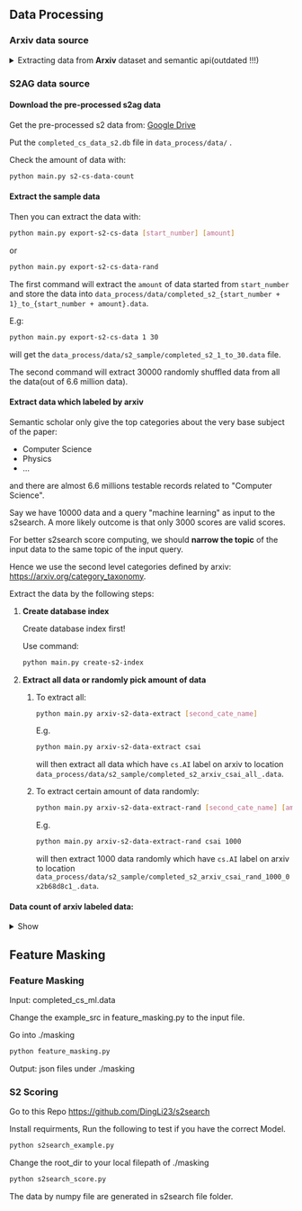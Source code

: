 ## Data Processing

### Arxiv data source

<details>
 <summary>Extracting data from <strong>Arxiv</strong> dataset and semantic api(outdated !!!)</summary>

#### Data extraction

Extract data from the original data set: https://www.kaggle.com/Cornell-University/arxiv

Put the data in: `data_process/data/arxiv-metadata-oai-snapshot.data`.

##### Extract by arxiv top categories - cate level data

Cmd format:

```bash
python main.py extract-cate [category_name]
```

The value of the top categoreis can be referred to: https://arxiv.org/search/advanced

Finish the config file `data_process/conf.py`:

```python
cates = {
    'cs': {
        'name': 'cs',
        'regex': '(^cs\.)|( cs\.)',
      	# ...
    }
}
```

Then:

```bash
python main.py extract-cate cs
```

This will match the regex on `categories` property and extract data which contain 'cs' on their categories properties to location: `data_process/data/raw_cs.data.json`

##### Extract by topic from categories data - topic level data

Cmd format:

```bash
python main.py extract-topic [category_name] [topic_name]
```

By configuring `data_process/conf.py`:

```python
cates = {
    'cs': {
        'name': 'cs',
        'regex': '(^cs\.)|( cs\.)',
        'topic': {
            'ml': {
                'name': 'ml',
                'regex': '(machine( |-)learning)'
            },
            'nlp': {
                'name': 'nlp',
                'regex': 'nlp'
            },
        }
    }
}
```

where there are topics defined under `cs` categories.

And:

```bash
python main.py extract-topic cs ml
```

This will find the matching records with the regex on `title` and `abstract` properties and then there is a prompt:

```bash
extracting data from .../XAI_PROJECT/data_process/data/raw_cs.data.json
by topic regx: (machine( |-)learning)
total 24435 indecial
store those index into database?(type yes if you want):
```

If typing yes, a sqlite database will be created at `data_process/data/completed_data.db`, and a table named `cs_ml` will be also created with the matched records inserted.

#### Data completion

Cmd format:

```bash
python main.py fill-data [table_name] [partition_number]
```

Filling the properties which are needed by s2search tool.

Once we have the database and the table `cs_ml`, we can complete the data by calling semantic scholar api.

Every topic level data is divided into 3 partitions: 0, 1 ,2 with the original order shuffled randomly.

Then:

```bash
python main.py fill-data cs_ml 0
```

This will fill the un-filled data from partition 0 of the table `cs_ml`.

**If you want to fill all partitions just use -1 partition.**

##### Filling status check

```bash
python main.py fill-data-status [table_name] [partition_number]
```

e.g.

```bash
> python main.py fill-data-status csai_all -1
> (8/0/30000) records are completed in partition -1, 24 hrs 59 min 36 sec left
```

#### How to get completed data

Cmd format:

```bash
python main.py export-data [table_name]
```

E.g

```bash
python main.py export-data cs_ml
```

\*Make sure you have the following files:

1. `data_process/data/raw_cs.data.json`
2. `data_process/data/completed_data.db` with completed data in table `cs_ml`

</details>

### S2AG data source

#### Download the pre-processed s2ag data

Get the pre-processed s2 data from: [Google Drive](https://drive.google.com/file/d/1mIK7cVGGVJFCv5Cied-X_Z12Uv-lmFk2/view?usp=sharing)

Put the `completed_cs_data_s2.db` file in `data_process/data/` .

Check the amount of data with:

```bash
python main.py s2-cs-data-count
```

#### Extract the sample data

Then you can extract the data with:

```bash
python main.py export-s2-cs-data [start_number] [amount]
```

or

```bash
python main.py export-s2-cs-data-rand
```

The first command will extract the `amount` of data started from `start_number` and store the data into `data_process/data/completed_s2_{start_number + 1}_to_{start_number + amount}.data`.

E.g:

```bash
python main.py export-s2-cs-data 1 30
```

will get the `data_process/data/s2_sample/completed_s2_1_to_30.data` file.

The second command will extract 30000 randomly shuffled data from all the data(out of 6.6 million data).

#### Extract data which labeled by arxiv

Semantic scholar only give the top categories about the very base subject of the paper:

- Computer Science
- Physics
- ...

and there are almost 6.6 millions testable records related to "Computer Science".

Say we have 10000 data and a query "machine learning" as input to the s2search. A more likely outcome is that only 3000 scores are valid scores.

For better s2search score computing, we should **narrow the topic** of the input data to the same topic of the input query.

Hence we use the second level categories defined by arxiv: https://arxiv.org/category_taxonomy.

Extract the data by the following steps:

1. **Create database index**

   Create database index first!

   Use command:

   ```bash
   python main.py create-s2-index
   ```

2. **Extract all data or randomly pick amount of data**

   1. To extract all:

      ```bash
      python main.py arxiv-s2-data-extract [second_cate_name]
      ```

      E.g.

      ```bash
      python main.py arxiv-s2-data-extract csai
      ```

      will then extract all data which have `cs.AI` label on arxiv to location `data_process/data/s2_sample/completed_s2_arxiv_csai_all_.data`.

   1. To extract certain amount of data randomly:

      ```bash
      python main.py arxiv-s2-data-extract-rand [second_cate_name] [amount]
      ```

      E.g.

      ```bash
      python main.py arxiv-s2-data-extract-rand csai 1000
      ```

      will then extract 1000 data randomly which have `cs.AI` label on arxiv to location `data_process/data/s2_sample/completed_s2_arxiv_csai_rand_1000_0x2b68d8c1_.data`.

#### Data count of arxiv labeled data:

<details>
	<summary>Show</summary>

```bash
>>> python main.py arxiv-s2-data-count
total 542877 labeled testable data in 40 categories
{'name': 'cslg', 'count': 92938}
{'name': 'cscv', 'count': 64531}
{'name': 'csai', 'count': 39344}
{'name': 'csit', 'count': 35936}
{'name': 'cscl', 'count': 30750}
{'name': 'cscr', 'count': 19374}
{'name': 'csds', 'count': 19017}
{'name': 'cssy', 'count': 17812}
{'name': 'csni', 'count': 16422}
{'name': 'csro', 'count': 16088}
{'name': 'csdc', 'count': 14754}
{'name': 'cssi', 'count': 14279}
{'name': 'cslo', 'count': 11918}
{'name': 'csna', 'count': 11581}
{'name': 'cscy', 'count': 10994}
{'name': 'csdm', 'count': 10444}
{'name': 'csir', 'count': 10273}
{'name': 'csne', 'count': 9834}
{'name': 'csse', 'count': 9761}
{'name': 'cscc', 'count': 8752}
{'name': 'cshc', 'count': 8608}
{'name': 'csgt', 'count': 8030}
{'name': 'cssd', 'count': 7046}
{'name': 'csdb', 'count': 6230}
{'name': 'cscg', 'count': 5529}
{'name': 'cspl', 'count': 5471}
{'name': 'csma', 'count': 4562}
{'name': 'csce', 'count': 4436}
{'name': 'csfl', 'count': 3657}
{'name': 'csdl', 'count': 3603}
{'name': 'csmm', 'count': 3580}
{'name': 'csgr', 'count': 3233}
{'name': 'cspf', 'count': 2795}
{'name': 'csar', 'count': 2563}
{'name': 'cset', 'count': 2550}
{'name': 'csoh', 'count': 1944}
{'name': 'cssc', 'count': 1786}
{'name': 'csms', 'count': 1670}
{'name': 'csos', 'count': 633}
```

</details>

## Feature Masking

### Feature Masking

Input: completed_cs_ml.data

Change the example_src in feature_masking.py to the input file.

Go into ./masking

```bash
python feature_masking.py
```

Output: json files under ./masking

### S2 Scoring

Go to this Repo https://github.com/DingLi23/s2search

Install requirments, Run the following to test if you have the correct Model.

```bash
python s2search_example.py
```

Change the root_dir to your local filepath of ./masking

```bash
python s2search_score.py
```

The data by numpy file are generated in s2search file folder.
